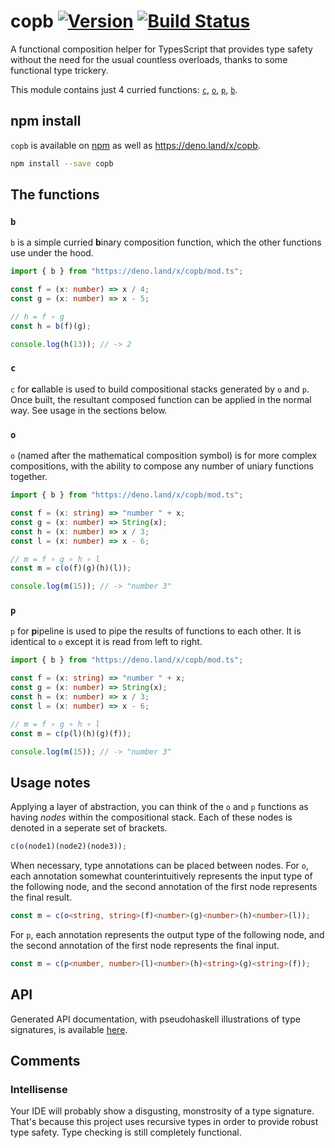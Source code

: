# copb [![Version](https://img.shields.io/github/v/tag/jajaperson/copb?label=version)](https://github.com/jajaperson/copb/releases) [![Build Status](https://img.shields.io/github/workflow/status/jajaperson/copb/Test%20Deno%20Module)](https://github.com/jajaperson/copb/actions?query=workflow%3A%22Test+Deno+Module%22)

A functional composition helper for TypesScript that provides type safety
without the need for the usual countless overloads, thanks to some
functional type trickery.

This module contains just 4 curried functions: [`c`](#c), [`o`](#o), [`p`](#p), [`b`](#b).

## npm install

`copb` is available on [npm](https://npmjs.com/package/copb) as well as <https://deno.land/x/copb>.

```sh
npm install --save copb
```

## The functions

### `b`

`b` is a simple curried **b**inary composition function, which the other
functions use under the hood.

```ts
import { b } from "https://deno.land/x/copb/mod.ts";

const f = (x: number) => x / 4;
const g = (x: number) => x - 5;

// h = f ∘ g
const h = b(f)(g);

console.log(h(13)); // -> 2
```

### `c`

`c` for **c**allable is used to build compositional stacks generated by `o` and
`p`. Once built, the resultant composed function can be applied in the normal
way. See usage in the sections below.

### `o`

`o` (named after the mathematical composition symbol) is for more complex
compositions, with the ability to compose any number of uniary functions
together.

```ts
import { b } from "https://deno.land/x/copb/mod.ts";

const f = (x: string) => "number " + x;
const g = (x: number) => String(x);
const h = (x: number) => x / 3;
const l = (x: number) => x - 6;

// m = f ∘ g ∘ h ∘ l
const m = c(o(f)(g)(h)(l));

console.log(m(15)); // -> "number 3"
```

### `p`

`p` for **p**ipeline is used to pipe the results of functions to each other. It is
identical to `o` except it is read from left to right.

```ts
import { b } from "https://deno.land/x/copb/mod.ts";

const f = (x: string) => "number " + x;
const g = (x: number) => String(x);
const h = (x: number) => x / 3;
const l = (x: number) => x - 6;

// m = f ∘ g ∘ h ∘ l
const m = c(p(l)(h)(g)(f));

console.log(m(15)); // -> "number 3"
```

## Usage notes

Applying a layer of abstraction, you can think of the `o` and `p` functions as
having _nodes_ within the compositional stack. Each of these nodes is denoted in
a seperate set of brackets.

```ts
c(o(node1)(node2)(node3));
```

When necessary, type annotations can be placed between nodes. For `o`, each
annotation somewhat counterintuitively represents the input type of the
following node, and the second annotation of the first node represents the final
result.

```ts
const m = c(o<string, string>(f)<number>(g)<number>(h)<number>(l));
```

For `p`, each annotation represents the output type of the following node, and
the second annotation of the first node represents the final input.

```ts
const m = c(p<number, number>(l)<number>(h)<string>(g)<string>(f));
```

## API

Generated API documentation, with pseudohaskell illustrations of type
signatures, is available
[here](https://doc.deno.land/https/deno.land/x/copb/mod.ts).

## Comments

### Intellisense

Your IDE will probably show a disgusting, monstrosity of a type signature.
That's because this project uses recursive types in order to provide robust type
safety. Type checking is still completely functional.
